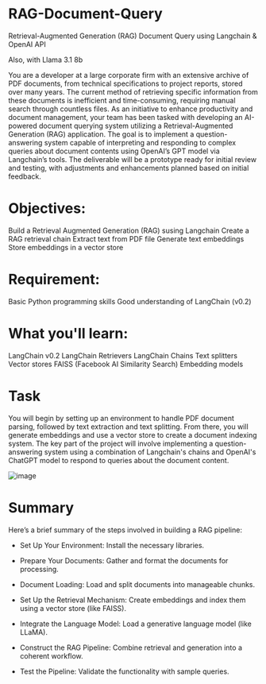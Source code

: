 # RAG-Document-Query
Retrieval-Augmented Generation (RAG) Document Query using Langchain &amp; OpenAI API 

Also, with Llama 3.1 8b


You are a developer at a large corporate firm with an extensive archive of PDF documents, from technical specifications to project reports, stored over many years. The current method of retrieving specific information from these documents is inefficient and time-consuming, requiring manual search through countless files. As an initiative to enhance productivity and document management, your team has been tasked with developing an AI-powered document querying system utilizing a Retrieval-Augmented Generation (RAG) application. The goal is to implement a question-answering system capable of interpreting and responding to complex queries about document contents using OpenAI’s GPT model via Langchain’s tools. The deliverable will be a prototype ready for initial review and testing, with adjustments and enhancements planned based on initial feedback.


# Objectives:
Build a Retrieval Augmented Generation (RAG) susing Langchain
Create a RAG retrieval chain
Extract text from PDF file
Generate text embeddings
Store embeddings in a vector store

# Requirement:
Basic Python programming skills
Good understanding of LangChain (v0.2)

# What you'll learn:
LangChain v0.2
LangChain Retrievers
LangChain Chains
Text splitters
Vector stores
FAISS (Facebook AI Similarity Search)
Embedding models

# Task
You will begin by setting up an environment to handle PDF document parsing, followed by text extraction and text splitting. From there, you will generate embeddings and use a vector store to create a document indexing system. The key part of the project will involve implementing a question-answering system using a combination of Langchain's chains and OpenAI's ChatGPT model to respond to queries about the document content.


![image](https://github.com/user-attachments/assets/e4353ce7-37a6-4e0b-8164-b997fe2c9e6c)


# Summary
Here’s a brief summary of the steps involved in building a RAG pipeline:

 - Set Up Your Environment: Install the necessary libraries.
  
 - Prepare Your Documents: Gather and format the documents for processing.
  
 - Document Loading: Load and split documents into manageable chunks.
  
 - Set Up the Retrieval Mechanism: Create embeddings and index them using a vector store (like FAISS).
  
 - Integrate the Language Model: Load a generative language model (like LLaMA).
  
 - Construct the RAG Pipeline: Combine retrieval and generation into a coherent workflow.
  
 - Test the Pipeline: Validate the functionality with sample queries.
